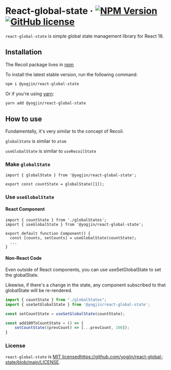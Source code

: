 # React-global-state  &middot; [![NPM Version](https://img.shields.io/npm/v/@yogjin/react-global-state)](https://www.npmjs.com/package/@yogjin/react-global-state) [![GitHub license](https://img.shields.io/badge/license-MIT-blue.svg)](https://github.com/yogjin/react-global-state/blob/main/LICENSE)
`react-global-state` is simple global state management library for React 18.

## Installation
The Recoil package lives in [npm](https://www.npmjs.com/package/@yogjin/react-global-state)

To install the latest stable version, run the following command:
```sh
npm i @yogjin/react-global-state
```
Or if you're using [yarn](https://yarnpkg.com/getting-started/usage):
```sh
yarn add @yogjin/react-global-state
```

## How to use
Fundamentally, it's very similar to the concept of Recoil. 

`globalState` is similar to `atom` 

`useGlobalState` is similar to `useRecoilState`

### Make `globalState`

```tsx
import { globalState } from '@yogjin/react-global-state';

export const countState = globalState([1]);
```

### Use `useGlobalState`

#### React Component

```tsx
import { countState } from './globalStates';
import { useGlobalState } from '@yogjin/react-global-state';

export default function Component() {
  const [counts, setCounts] = useGlobalState(countState);
  ...
}
```
#### Non-React Code
Even outside of React components, you can use useSetGlobalState to set the globalState. 

Likewise, if there's a change in the state, any component subscribed to that globalState will be re-rendered.

```ts
import { countState } from "./globalStates";
import { useSetGlobalState } from '@yogjin/react-global-state';

const setCountState = useSetGlobalState(countState);

const add100ToCountState = () => {
    setCountState((prevCount) => [...prevCount, 100]);
}
```

### License
`react-global-state` is [MIT licensed](https://github.com/yogjin/react-global-state/blob/main/LICENSE)https://github.com/yogjin/react-global-state/blob/main/LICENSE.
